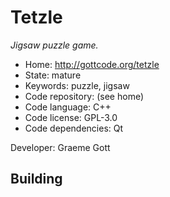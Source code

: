 # Tetzle

_Jigsaw puzzle game._

- Home: http://gottcode.org/tetzle
- State: mature
- Keywords: puzzle, jigsaw
- Code repository: (see home)
- Code language: C++
- Code license: GPL-3.0
- Code dependencies: Qt

Developer: Graeme Gott

## Building
